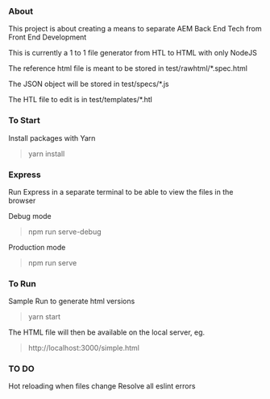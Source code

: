### About

This project is about creating a means to separate AEM Back End Tech from Front End Development

This is currently a 1 to 1 file generator from HTL to HTML with only NodeJS

The reference html file is meant to be stored in test/rawhtml/*.spec.html

The JSON object will be stored in test/specs/*.js

The HTL file to edit is in test/templates/*.htl

### To Start

Install packages with Yarn

> yarn install

### Express

Run Express in a separate terminal to be able to view the files in the browser

Debug mode

> npm run serve-debug

Production mode

> npm run serve

### To Run

Sample Run to generate html versions

> yarn start

The HTML file will then be available on the local server, eg.

> http://localhost:3000/simple.html

### TO DO

Hot reloading when files change
Resolve all eslint errors